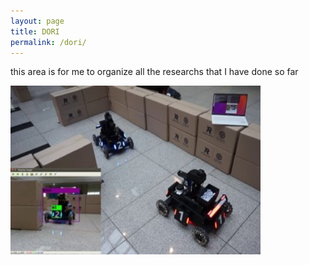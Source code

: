 ```yaml
---
layout: page
title: DORI
permalink: /dori/
---
```


this area is for me to organize all the researchs that I have done so far 

[<img src="/assets/img/roborts_original.png" width="400" height="270" onmouseover="this.src='/assets/img/burger.png'" width="400" height="270" onmouseout="this.src='/assets/img/burger.png'" />](/stargazer/)